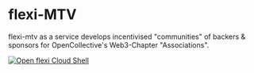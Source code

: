 # flexi-MTV

flexi-mtv as a service develops incentivised "communities" of backers & sponsors for OpenCollective's Web3-Chapter "Associations".


[![Open flexi Cloud Shell](http://gstatic.com/cloudssh/images/open-btn.svg)](https://console.cloud.google.com/cloudshell/open/git_repo=https://github.com/flexi-unwrtn/flexi)
